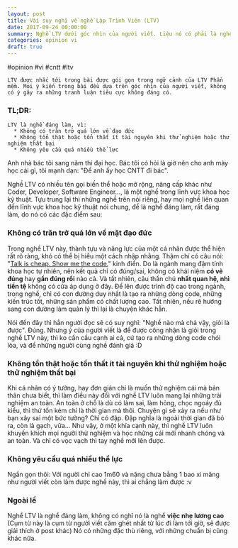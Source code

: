 ```yaml
---
layout: post
title: Vài suy nghĩ về nghề Lập Trình Viên (LTV)
date: 2017-09-24 00:00:00
summary: Nghề LTV dưới góc nhìn của người viết. Liệu nó có phải là nghề "đáng làm" hay không?
categories: opinion vi
draft: true
---
```


#opinion #vi #cntt #ltv

`LTV được nhắc tới trong bài được gói gọn trong ngữ cảnh của LTV Phần mềm.
Mọi ý kiến trong bài đều dựa trên góc nhìn của người viết, không có ý gây ra những tranh luận tiêu cực không đáng có.`

### TL;DR:
```
LTV là nghề đáng làm, vì:
  * Không có trăn trở quá lớn về đạo đức
  * Không tổn thật hoặc tổn thất ít tài nguyên khi thử nghiệm hoặc thử nghiệm thất bại
  * Không yêu cầu quá nhiều thể lực
```

Anh nhà bác tôi sang năm thi đại học. Bác tôi có hỏi là giờ nên cho anh mày học cái gì, tôi mạnh dạn: "Để anh ấy học CNTT đi bác".

Nghề LTV có nhiều tên gọi biến thể hoặc mở rộng, nâng cấp khác như Coder, Developer, Software Engineer..., là một nghề trong lĩnh vực khoa học kỹ thuật.
Tựu trung lại thì những nghề trên nói riêng, hay mọi nghề liên quan đến lĩnh vực khoa học kỹ thuật nói chung, đề là nghề đáng làm, rất đáng làm, do nó có các đặc điểm sau:

### Không có trăn trở quá lớn về mặt đạo đức

Trong nghề LTV này, thành tựu và năng lực của một cá nhân được thể hiện rất rõ ràng, khó có thể bị hiểu một cách nhập nhằng. Thậm chí có câu nói: "[Talk is cheap. Show me the code.](https://en.wikiquote.org/wiki/Linus_Torvalds)" kinh điển.
Do là ngành mang đậm tính khoa học tự nhiên, nên kết quả chỉ có đúng/sai, không có khái niệm **có vẻ đúng** hay **gần đúng rồi** nào cả. Và tất nhiên, câu thần chú **nhất quan hệ, nhì tiền tệ** không có cửa áp dụng ở đây.
Để lên được trình độ cao trong ngành, trong nghề, chỉ có con đường duy nhất là tạo ra những dòng code, những kiến trúc tốt, những sản phẩm có chất lượng cao. Tất nhiên, nếu rẽ hướng sang con đường làm quản lý thì lại là chuyện khác hẳn.

Nói đến đây thì hẳn người đọc sẽ có suy nghĩ: "Nghề nào mà chả vậy, giỏi là được". Đúng. Nhưng ý của người viết là để được công nhận là giỏi trong nghề LTV này, thì ko cần cầu cạnh ai cả, cứ tạo ra những dòng code chói lòa, và để những người cùng nghề đánh giá :D

### Không tổn thật hoặc tổn thất ít tài nguyên khi thử nghiệm hoặc thử nghiệm thất bại

Khi cá nhân có ý tưởng, hay đơn giản chỉ là muốn thử nghiệm cái mà bản thân chưa biết, thì làm điều này đối với nghề LTV luôn mang lại những trải nghiệm an toàn.
An toàn ở chỗ là dù có làm sai, làm hỏng, chọc ngoáy đủ kiểu, thì thứ tốn kém chỉ là thời gian mà thôi. Chuyện gì sẽ xảy ra nếu như bạn xây sai một bức tường? Chỉ có đập. Đập nghĩa là ngoài thời gian đã bỏ ra, còn là gạch, vữa...
Như vậy, ở một khía cạnh này, thì nghề LTV luôn khuyến khích mọi người thử nghiệm và học những cái mới nhanh chóng và an toàn.
Và chỉ có vọc vạch thì tay nghề mới lên được.

### Không yêu cầu quá nhiều thể lực

Ngắn gọn thôi: Với người chỉ cao 1m60 và nặng chưa bằng 1 bao xi măng như người viết còn làm được nghề này, thì ai chẳng làm được :v


### Ngoài lề

Nghề LTV là nghề đáng làm, không có nghĩ nó là nghề **việc nhẹ lương cao** (Cụm từ này là cụm từ người viết căm ghét nhất từ lúc đi làm tới giờ, sẽ được giải thích ở post khác)
Nó có những đặc thù riêng, với những chuẩn bị cũng khác nữa.



